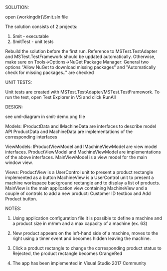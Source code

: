 SOLUTION:

open {workingdir}\Smit.sln file

The solution consists of 2 projects:
1) Smit - executable
2) SmitTest - unit tests

Rebuild the solution before the first run. Reference to MSTest.TestAdapter and MSTest.TestFramework should be updated automatically.
Otherwise, make sure on Tools->Options->NuGet Package Manager: General two options "Allow NuGet to download missing packages" and "Automatically check for missing packages.." are checked

UNIT TESTS:

Unit tests are created with  MSTest.TestAdapter/MSTest.TestFramework. To run the test, open Test Explorer in VS and click RunAll

DESIGN:

see uml-diagram in smit-demo.png file

Models:
IProductData and IMachineData are interfaces to describe model API
ProductData and MachineData are implementations of the corresponding interfaces

ViewModels:
IProductViewModel and IMachineViewModel are view model interfaces.
ProductViewModel and MachineViewModel are implementations of the above interfaces.
MainViewModel is a view model for the main window view.

Views:
ProductView is a UserControl unit to present a product rectangle implemented as a button
MachineView is a UserControl unit to present a machine workspace background rectangle and to display a list of products.
MainView is the main application view containing MachineView and a couple of controls to add a new product: Customer ID textbox and Add Product button.

NOTES:

1) Using application configuration file it is possible to define a machine and a product size in m/mm and a max capacity of a machine (ex. 63)

2) New product appears on the left-hand side of a machine, moves to the right using a timer event and becomes hidden leaving the machine.

3) Click a product rectangle to change the corresponding product status to Rejected, the product rectangle becomes OrangeRed

4) The app has been implemented in Visual Studio 2017 Community